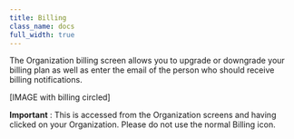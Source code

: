 ```yaml
---
title: Billing
class_name: docs
full_width: true
---
```


The Organization billing screen allows you to upgrade or downgrade your billing plan as well as enter the email of the person who should receive billing notifications.

[IMAGE with billing circled]

**Important** : This is accessed from the Organization screens and having clicked on your Organization. Please do not use the normal Billing icon.
